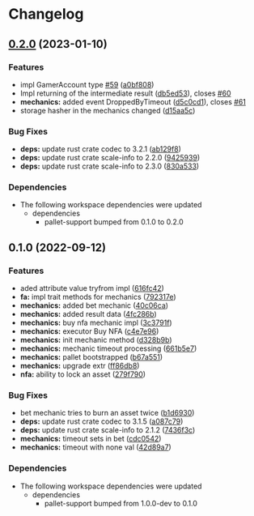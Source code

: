 # Changelog

## [0.2.0](https://github.com/finalbiome/finalbiome-node/compare/pallet-mechanics-v0.1.0...pallet-mechanics-v0.2.0) (2023-01-10)


### Features

* impl GamerAccount type [#59](https://github.com/finalbiome/finalbiome-node/issues/59) ([a0bf808](https://github.com/finalbiome/finalbiome-node/commit/a0bf80844de592c86939738030980495a4504add))
* Impl returning of the intermediate result ([db5ed53](https://github.com/finalbiome/finalbiome-node/commit/db5ed5326e2277059728323fbfb23be43a195ea7)), closes [#60](https://github.com/finalbiome/finalbiome-node/issues/60)
* **mechanics:** added event DroppedByTimeout ([d5c0cd1](https://github.com/finalbiome/finalbiome-node/commit/d5c0cd1321e67c165ac07cb92ddbf38204b36653)), closes [#61](https://github.com/finalbiome/finalbiome-node/issues/61)
* storage hasher in the mechanics changed ([d15aa5c](https://github.com/finalbiome/finalbiome-node/commit/d15aa5ccc5ec233fc1704a70491c79f8bc78d086))


### Bug Fixes

* **deps:** update rust crate codec to 3.2.1 ([ab129f8](https://github.com/finalbiome/finalbiome-node/commit/ab129f848175f6358bf5a9b6af07081e1d195d78))
* **deps:** update rust crate scale-info to 2.2.0 ([9425939](https://github.com/finalbiome/finalbiome-node/commit/9425939119b8fcb7a468ed6dfbcb462887725605))
* **deps:** update rust crate scale-info to 2.3.0 ([830a533](https://github.com/finalbiome/finalbiome-node/commit/830a53370462fc9eedf82a5cc6103f377906dc31))


### Dependencies

* The following workspace dependencies were updated
  * dependencies
    * pallet-support bumped from 0.1.0 to 0.2.0

## 0.1.0 (2022-09-12)


### Features

* aded attribute value tryfrom impl ([616fc42](https://github.com/finalbiome/finalbiome-node/commit/616fc422ae743c91b6e6d78c1ac0292524b58261))
* **fa:** impl trait methods for mechanics ([792317e](https://github.com/finalbiome/finalbiome-node/commit/792317e6c2cab7895a140d8f1690624dfdf232ca))
* **mechanics:** added bet mechanic ([40c06ca](https://github.com/finalbiome/finalbiome-node/commit/40c06cae70d5ccfc55fdfd39bbf4f4984c469525))
* **mechanics:** added result data ([4fc286b](https://github.com/finalbiome/finalbiome-node/commit/4fc286bc600abe173069b7459c99b20d39e64e1b))
* **mechanics:** buy nfa mechanic impl ([3c3791f](https://github.com/finalbiome/finalbiome-node/commit/3c3791ff5d76f11701864185daaa78eba1c432d8))
* **mechanics:** executor Buy NFA ([c4e7e96](https://github.com/finalbiome/finalbiome-node/commit/c4e7e9686ba7bcface296c5c09e212a3b65bb3e7))
* **mechanics:** init mechanic method ([d328b9b](https://github.com/finalbiome/finalbiome-node/commit/d328b9beb861a26481221ca3bb7261f0757481e0))
* **mechanics:** mechanic timeout processing ([661b5e7](https://github.com/finalbiome/finalbiome-node/commit/661b5e7f250b3799ed8f04c8e06bbf8190ca2693))
* **mechanics:** pallet bootstrapped ([b67a551](https://github.com/finalbiome/finalbiome-node/commit/b67a5513a20d42bf7970d302f62998e23672b568))
* **mechanics:** upgrade extr ([ff86db8](https://github.com/finalbiome/finalbiome-node/commit/ff86db8279e7e480f65e1a3067ff215f11354dd1))
* **nfa:** ability to lock an asset ([279f790](https://github.com/finalbiome/finalbiome-node/commit/279f790c26695fd565ec7e60c6758763df6a2f52))


### Bug Fixes

* bet mechanic tries to burn an asset twice ([b1d6930](https://github.com/finalbiome/finalbiome-node/commit/b1d69300ee33483d918038869da6d0353040edfc))
* **deps:** update rust crate codec to 3.1.5 ([a087c79](https://github.com/finalbiome/finalbiome-node/commit/a087c7987e8a85a27c87721fe9d231d990bf828b))
* **deps:** update rust crate scale-info to 2.1.2 ([7436f3c](https://github.com/finalbiome/finalbiome-node/commit/7436f3cb148d0abdc2af353accc43a13a6d7aeab))
* **mechanics:** timeout sets in bet ([cdc0542](https://github.com/finalbiome/finalbiome-node/commit/cdc05422c2413a2f4772a0b37042f5aaac9df7a3))
* **mechanics:** timeout with none val ([42d89a7](https://github.com/finalbiome/finalbiome-node/commit/42d89a77cffaaa8661e8ed1220f1e39caaf44c4d))


### Dependencies

* The following workspace dependencies were updated
  * dependencies
    * pallet-support bumped from 1.0.0-dev to 0.1.0
